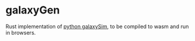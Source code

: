 # galaxyGen

Rust implementation of [python galaxySim](https://github.com/lynncyrin/galaxySim), to be compiled to wasm and run in browsers.